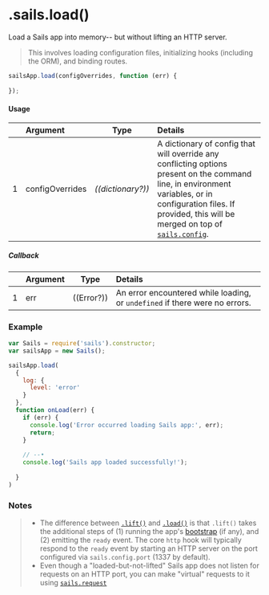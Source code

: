 # .sails.load()

Load a Sails app into memory-- but without lifting an HTTP server.

> This involves loading configuration files, initializing hooks (including the ORM), and binding routes.

```javascript
sailsApp.load(configOverrides, function (err) {
  
});
```

#### Usage

|   |     Argument        | Type                                         | Details                            |
|---|:--------------------|----------------------------------------------|:-----------------------------------|
| 1 |    configOverrides  | _((dictionary?))_                            | A dictionary of config that will override any conflicting options present on the command line, in environment variables, or in configuration files.  If provided, this will be merged on top of [`sails.config`](http://sailsjs.org/documentation/reference/configuration).

##### Callback

|   |     Argument        | Type                | Details |
|---|:--------------------|---------------------|:---------------------------------------------------------------------------------|
| 1 |    err              | ((Error?))          | An error encountered while loading, or `undefined` if there were no errors.




### Example

```javascript
var Sails = require('sails').constructor;
var sailsApp = new Sails();

sailsApp.load(
  {
    log: {
      level: 'error'
    }
  },
  function onLoad(err) {
    if (err) {
      console.log('Error occurred loading Sails app:', err);
      return;
    }
    
    // --•
    console.log('Sails app loaded successfully!');
    
  }
)
```

### Notes
> - The difference between [`.lift()`](http://sailsjs.org/documentation/reference/application/sails-lift) and [`.load()`](http://sailsjs.org/documentation/reference/application/sails-load) is that `.lift()` takes the additional steps of (1) running the app's [bootstrap](http://sailsjs.org/documentation/reference/configuration/sails-config-bootstrap) (if any), and (2) emitting the `ready` event.  The core `http` hook will typically respond to the `ready` event by starting an HTTP server on the port configured via `sails.config.port` (1337 by default).
> - Even though a "loaded-but-not-lifted" Sails app does not listen for requests on an HTTP port, you can make "virtual" requests to it using [`sails.request`](http://sailsjs.org/documentation/reference/application/sails-request)


<docmeta name="displayName" value="sails.load()">
<docmeta name="pageType" value="method">
